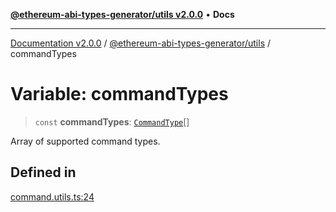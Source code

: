 [**@ethereum-abi-types-generator/utils v2.0.0**](../README.md) • **Docs**

***

[Documentation v2.0.0](../../../packages.md) / [@ethereum-abi-types-generator/utils](../README.md) / commandTypes

# Variable: commandTypes

> `const` **commandTypes**: [`CommandType`](../../types/type-aliases/CommandType.md)[]

Array of supported command types.

## Defined in

[command.utils.ts:24](https://github.com/niZmosis/ethereum-abi-types-generator/blob/8be0c174f1ad191b06c4413881733fc6912573c5/packages/utils/src/command.utils.ts#L24)
